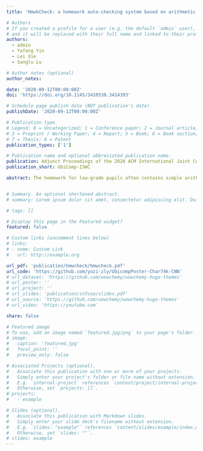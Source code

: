 ```yaml
---
title: 'HmwkCheck: a homework auto-checking system based on arithmetic operation recognition using smartphones'

# Authors
# If you created a profile for a user (e.g. the default `admin` user), write the username (folder name) here
# and it will be replaced with their full name and linked to their profile.
authors:
  - admin
  - Yafeng Yin
  - Lei Xie
  - Sanglu Lu

# Author notes (optional)
author_notes:

date: '2020-09-12T00:00:00Z'
doi: 'https://doi.org/10.1145/3410530.3414393'

# Schedule page publish date (NOT publication's date).
publishDate: '2020-09-12T00:00:00Z'

# Publication type.
# Legend: 0 = Uncategorized; 1 = Conference paper; 2 = Journal article;
# 3 = Preprint / Working Paper; 4 = Report; 5 = Book; 6 = Book section;
# 7 = Thesis; 8 = Patent
publication_types: ['1']

# Publication name and optional abbreviated publication name.
publication: Adjunct Proceedings of the 2020 ACM International Joint Conference on Pervasive and Ubiquitous Computing and Proceedings of the 2020 ACM International Symposium on Wearable Computers
publication_short: UbiComp-ISWC 

abstract: The homework for low-grade pupils often contains simple arithmetic problems, i.e., four arithmetic operations. To evaluate the learning quality of pupils, teachers and parents often need to check the homework manually, which is time and labor consuming. In this paper, we propose a homework auto-checking system HmwkCheck, which checks the four arithmetic operations automatically. Specifically, HmwkCheck utilizes the embedded camera of a smartphone to capture the homework as an image, and then processes the image in the smartphone to detect, segment and recognize both printed characters and handwritten characters. We implement HmwkCheck in an Android smartphone. The experiment results show that HmwkCheck can check homework efficiently, i.e., the average precision, recall and F1-score of character recognition achieve 94.03%, 93.41% and 93.72%, respectively.


# Summary. An optional shortened abstract.
# summary: Lorem ipsum dolor sit amet, consectetur adipiscing elit. Duis posuere tellus ac convallis placerat. Proin tincidunt magna sed ex sollicitudin condimentum.

# tags: []

# Display this page in the Featured widget?
featured: false

# Custom links (uncomment lines below)
# links:
# - name: Custom Link
#   url: http://example.org

url_pdf: 'publication/hmwcheck/hmwcheck.pdf'
url_code: 'https://github.com/yuzi-zly/UbicompPoster-Char74k-CNN'
# url_dataset: 'https://github.com/wowchemy/wowchemy-hugo-themes'
# url_poster: ''
# url_project: ''
# url_slides: 'publication/infuse/slides.pdf'
# url_source: 'https://github.com/wowchemy/wowchemy-hugo-themes'
# url_video: 'https://youtube.com'

share: false

# Featured image
# To use, add an image named `featured.jpg/png` to your page's folder.
# image:
#   caption: 'featured.jpg'
#   focal_point: ''
#   preview_only: false

# Associated Projects (optional).
#   Associate this publication with one or more of your projects.
#   Simply enter your project's folder or file name without extension.
#   E.g. `internal-project` references `content/project/internal-project/index.md`.
#   Otherwise, set `projects: []`.
# projects:
#   - example

# Slides (optional).
#   Associate this publication with Markdown slides.
#   Simply enter your slide deck's filename without extension.
#   E.g. `slides: "example"` references `content/slides/example/index.md`.
#   Otherwise, set `slides: ""`.
# slides: example
---
```


<!-- {{% callout note %}}
Click the _Cite_ button above to demo the feature to enable visitors to import publication metadata into their reference management software.
{{% /callout %}}

{{% callout note %}}
Create your slides in Markdown - click the _Slides_ button to check out the example.
{{% /callout %}} -->

<!-- Supplementary notes can be added here, including [code, math, and images](https://wowchemy.com/docs/writing-markdown-latex/). -->
